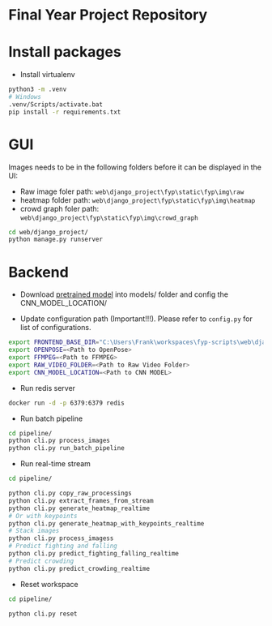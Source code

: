 # Final Year Project Repository

# Install packages

- Install virtualenv

```bash
python3 -m .venv
# Windows
.venv/Scripts/activate.bat
pip install -r requirements.txt
```

# GUI

Images needs to be in the following folders before it can be displayed in the UI:
- Raw image foler path: `web\django_project\fyp\static\fyp\img\raw`
- heatmap folder path: `web\django_project\fyp\static\fyp\img\heatmap`
- crowd graph foler path: `web\django_project\fyp\static\fyp\img\crowd_graph`

```bash
cd web/django_project/
python manage.py runserver
```

# Backend

- Download [pretrained model](https://drive.google.com/file/d/1ozef9nkD70hV90-KU2RfGU4LlUtAj9Y4/view?usp=sharing) into models/ folder and config the CNN_MODEL_LOCATION/

- Update configuration path (Important!!!). Please refer to `config.py` for list of configurations.

```bash
export FRONTEND_BASE_DIR="C:\Users\Frank\workspaces\fyp-scripts\web\django_project\fyp"
export OPENPOSE=<Path to OpenPose>
export FFMPEG=<Path to FFMPEG>
export RAW_VIDEO_FOLDER=<Path to Raw Video Folder>
export CNN_MODEL_LOCATION=<Path to CNN MODEL>
```

- Run redis server

```bash
docker run -d -p 6379:6379 redis
```

- Run batch pipeline

```bash
cd pipeline/
python cli.py process_images
python cli.py run_batch_pipeline
```

- Run real-time stream


```bash
cd pipeline/

python cli.py copy_raw_processings
python cli.py extract_frames_from_stream
python cli.py generate_heatmap_realtime
# Or with keypoints
python cli.py generate_heatmap_with_keypoints_realtime
# Stack images
python cli.py process_imagess
# Predict fighting and falling
python cli.py predict_fighting_falling_realtime
# Predict crowding
python cli.py predict_crowding_realtime
```

- Reset workspace

```bash
cd pipeline/

python cli.py reset
```
